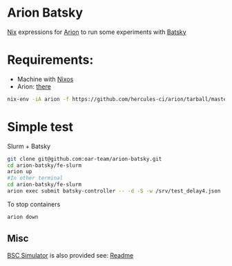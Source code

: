 Arion Batsky
================

[Nix](https://nixos.org/nix/) expressions for [Arion](https://github.com/hercules-ci/arion) to run some experiments with [Batsky](https://github.com/oar-team/batsky)

# Requirements:
- Machine with [Nixos](https://nixos.org/) 
- Arion: [there](https://github.com/hercules-ci/arion)
```sh
nix-env -iA arion -f https://github.com/hercules-ci/arion/tarball/master
```
# Simple test
Slurm + Batsky

```sh
git clone git@github.com:oar-team/arion-batsky.git
cd arion-batsky/fe-slurm
arion up
#In other terminal
cd arion-batsky/fe-slurm
arion exec submit batsky-controller -- -d -S -w /srv/test_delay4.json
```

To stop containers
```sh
arion down
```

## Misc
[BSC Simulator](https://github.com/BSC-RM/slurm_simulator) is also provided see: [Readme](bsc-slurm-simu/README.md)

